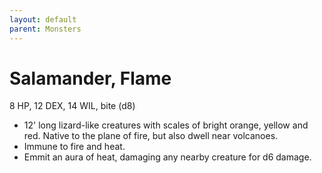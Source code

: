 ```yaml
---
layout: default
parent: Monsters
---
```

# Salamander, Flame
8 HP, 12 DEX, 14 WIL, bite (d8)
-   12' long lizard-like creatures with scales of bright orange, yellow
    and red. Native to the plane of fire, but also dwell near
    volcanoes. 
-   Immune to fire and heat.
-   Emmit an aura of heat, damaging any nearby creature for d6 damage.
